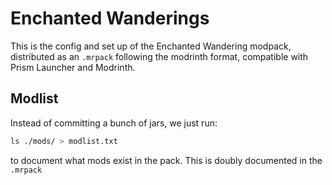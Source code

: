 # Enchanted Wanderings

This is the config and set up of the Enchanted Wandering modpack, distributed as an `.mrpack`
following the modrinth format, compatible with Prism Launcher and Modrinth.

## Modlist

Instead of committing a bunch of jars, we just run:

```sh
ls ./mods/ > modlist.txt
```

to document what mods exist in the pack. This is doubly documented in the `.mrpack`
